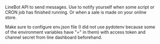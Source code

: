 LineBot API to send messages. Use to notify yourself when some script or CRON job has finished running. Or when a sale is made on your online store.

Make sure to configure env.json file (I did not use pydotenv because some of the environment variables have "=" in them) with access token and channel secret from line dashboard beforehand.
